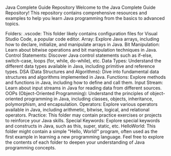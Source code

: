 Java Complete Guide Repository
Welcome to the Java Complete Guide Repository! This repository contains comprehensive resources and examples to help you learn Java programming from the basics to advanced topics.

Folders:
.vscode: This folder likely contains configuration files for Visual Studio Code, a popular code editor.
Array: Explore Java arrays, including how to declare, initialize, and manipulate arrays in Java.
Bit Manipulation: Learn about bitwise operations and bit manipulation techniques in Java.
Control Statements: Discover Java control statements such as if-else, switch-case, loops (for, while, do-while), etc.
Data Types: Understand the different data types available in Java, including primitive and reference types.
DSA (Data Structures and Algorithms): Dive into fundamental data structures and algorithms implemented in Java.
Functions: Explore methods and functions in Java, including how to define and call them.
Input Stream: Learn about input streams in Java for reading data from different sources.
OOPs (Object-Oriented Programming): Understand the principles of object-oriented programming in Java, including classes, objects, inheritance, polymorphism, and encapsulation.
Operators: Explore various operators available in Java, including arithmetic, bitwise, logical, and relational operators.
Practice: This folder may contain practice exercises or projects to reinforce your Java skills.
Special Keywords: Explore special keywords and constructs in Java, such as this, super, static, etc.
HelloWorld: This folder might contain a simple "Hello, World!" program, often used as the first example in learning a new programming language.
Feel free to explore the contents of each folder to deepen your understanding of Java programming concepts.
